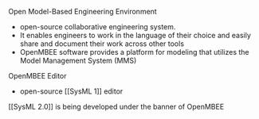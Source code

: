 Open Model-Based Engineering Environment
 - open-source collaborative engineering system.
 - It enables engineers to work in the language of their choice and easily share and document their work across other tools
 - OpenMBEE software provides a platform for modeling that utilizes the Model Management System (MMS)


OpenMBEE Editor
 - open-source [[SysML 1]] editor


[[SysML 2.0]] is being developed under the banner of OpenMBEE

